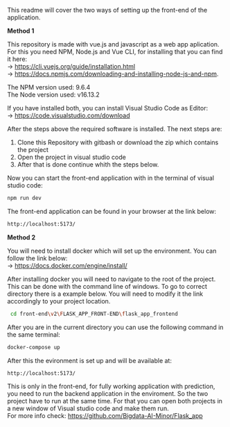 This readme will cover the two ways of setting up the front-end of the application.

**Method 1**

This repository is made with vue.js and javascript as a web app aplication. For this you need NPM, Node.js and Vue CLI, for installing that you can find it here:  
  \-> https://cli.vuejs.org/guide/installation.html  
   -> https://docs.npmjs.com/downloading-and-installing-node-js-and-npm. 

The NPM version used: 9.6.4\
The Node version used: v16.13.2

If you have installed both, you can install Visual Studio Code as Editor: \
  -> https://code.visualstudio.com/download

After the steps above the required software is installed. 
The next steps are:
1. Clone this Repository with gitbash or download the zip which contains the project
2. Open the project in visual studio code
3. After that is done continue whith the steps below.

Now you can start the front-end application with in the terminal of visual studio code:
```sh
npm run dev
```

The front-end application can be found in your browser at the link below:
```sh
http://localhost:5173/
```

**Method 2**

You will need to install docker which will set up the environment. You can follow the link below: \
 -> https://docs.docker.com/engine/install/

After installing docker you will need to navigate to the root of the project. This can be done with the command line of windows.
To go to correct directory there is a example below. You will need to modify it the link accordingly to your project location.
```sh
 cd front-end\v2\FLASK_APP_FRONT-END\flask_app_frontend
```
After you are in the current directory you can use the following command in the same terminal:
```sh
docker-compose up
```
After this the evironment is set up and will be available at:
```sh
http://localhost:5173/
```

This is only in the front-end, for fully working application with prediction, you need to run the backend application in the enviroment. So the two project have to run at the same time. For that you can open both projects in a new window of Visual studio code and make them run. \
For more info check: https://github.com/Bigdata-AI-Minor/Flask_app


